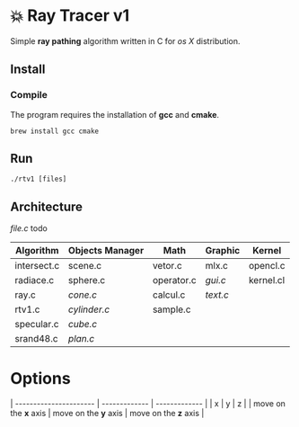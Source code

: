 # 💥 Ray Tracer v1

Simple **ray pathing** algorithm written in C for _os X_ distribution.

## Install

### Compile

The program requires the installation of **gcc** and **cmake**.

```shell
brew install gcc cmake
```
## Run

```shell
./rtv1 [files]
```

## Architecture

_file.c_ todo

| Algorithm     | Objects Manager   | Math         | Graphic   | Kernel     |
| ------------- | ----------------- | ------------ | --------- | ---------- |
| intersect.c   | scene.c           | vetor.c      | mlx.c     | opencl.c   |
| radiace.c     | sphere.c          | operator.c   | _gui.c_   | kernel.cl  |
| ray.c         | _cone.c_          | calcul.c     | _text.c_  |            |
| rtv1.c        | _cylinder.c_      | sample.c     |           |            |
| specular.c    | _cube.c_          |              |           |            |
| srand48.c     | _plan.c_          |              |           |            |

# Options

| ---------------------- | ------------- | ------------- |
| x                      | y             | z             |
| move on the **x** axis | move on the **y** axis | move on the **z** axis |
